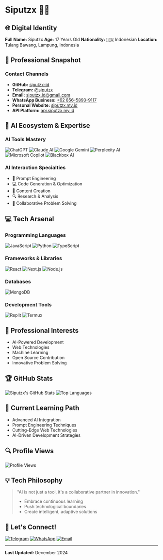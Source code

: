 # Siputzx 👨‍💻

## 🌐 Digital Identity

**Full Name:** Siputzx
**Age:** 17 Years Old
**Nationality:** 🇮🇩 Indonesian
**Location:** Tulang Bawang, Lampung, Indonesia

## 🚀 Professional Snapshot

### Contact Channels
- **GitHub:** [siputzx-id](https://github.com/siputzx-id)
- **Telegram:** [@siputzx](https://t.me/siputzx)
- **Email:** [siputzx.id@gmail.com](mailto:siputzx.id@gmail.com)
- **WhatsApp Business:** [+62 856-5893-9117](https://wa.me/6285658939117)
- **Personal Website:** [siputzx.my.id](https://siputzx.my.id)
- **API Platform:** [api.siputzx.my.id](https://api.siputzx.my.id)

## 🤖 AI Ecosystem & Expertise

### AI Tools Mastery
![ChatGPT](https://img.shields.io/badge/ChatGPT-74AA9C?style=for-the-badge&logo=openai&logoColor=white)
![Claude AI](https://img.shields.io/badge/Claude-000000?style=for-the-badge&logo=anthropic&logoColor=white)
![Google Gemini](https://img.shields.io/badge/Gemini-4285F4?style=for-the-badge&logo=google&logoColor=white)
![Perplexity AI](https://img.shields.io/badge/Perplexity-000000?style=for-the-badge&logo=perplexity&logoColor=white)
![Microsoft Copilot](https://img.shields.io/badge/Microsoft%20Copilot-258FEA?style=for-the-badge&logo=microsoft&logoColor=white)
![Blackbox AI](https://img.shields.io/badge/Blackbox%20AI-000000?style=for-the-badge&logo=ai&logoColor=white)

### AI Interaction Specialties
- 🧠 Prompt Engineering
- 💻 Code Generation & Optimization
- 📝 Content Creation
- 🔍 Research & Analysis
- 🤝 Collaborative Problem Solving

## 💻 Tech Arsenal

### Programming Languages
![JavaScript](https://img.shields.io/badge/JavaScript-F7DF1E?style=for-the-badge&logo=javascript&logoColor=black)
![Python](https://img.shields.io/badge/Python-3776AB?style=for-the-badge&logo=python&logoColor=white)
![TypeScript](https://img.shields.io/badge/TypeScript-007ACC?style=for-the-badge&logo=typescript&logoColor=white)

### Frameworks & Libraries
![React](https://img.shields.io/badge/React-20232A?style=for-the-badge&logo=react&logoColor=61DAFB)
![Next.js](https://img.shields.io/badge/Next.js-000000?style=for-the-badge&logo=nextdotjs&logoColor=white)
![Node.js](https://img.shields.io/badge/Node.js-43853D?style=for-the-badge&logo=node.js&logoColor=white)

### Databases
![MongoDB](https://img.shields.io/badge/MongoDB-4EA94B?style=for-the-badge&logo=mongodb&logoColor=white)

### Development Tools
![Replit](https://img.shields.io/badge/Replit-DD1200?style=for-the-badge&logo=Replit&logoColor=white)
![Termux](https://img.shields.io/badge/Termux-000000?style=for-the-badge&logo=linux&logoColor=white)

## 🎯 Professional Interests
- AI-Powered Development
- Web Technologies
- Machine Learning
- Open Source Contribution
- Innovative Problem Solving

## 🏆 GitHub Stats
![Siputzx's GitHub Stats](https://github-readme-stats.vercel.app/api?username=siputzx-id&show_icons=true&theme=radical)
![Top Languages](https://github-readme-stats.vercel.app/api/top-langs/?username=siputzx-id&layout=compact&theme=radical)

## 🌱 Current Learning Path
- Advanced AI Integration
- Prompt Engineering Techniques
- Cutting-Edge Web Technologies
- AI-Driven Development Strategies

## 🔍 Profile Views
![Profile Views](https://komarev.com/ghpvc/?username=siputzx-id&color=blueviolet)

## 💡 Tech Philosophy
> "AI is not just a tool, it's a collaborative partner in innovation."
> - Embrace continuous learning
> - Push technological boundaries
> - Create intelligent, adaptive solutions

## 🤝 Let's Connect!
[![Telegram](https://img.shields.io/badge/Telegram-2CA5E0?style=for-the-badge&logo=telegram&logoColor=white)](https://t.me/siputzx)
[![WhatsApp](https://img.shields.io/badge/WhatsApp-25D366?style=for-the-badge&logo=whatsapp&logoColor=white)](https://wa.me/6285658939117)
[![Email](https://img.shields.io/badge/Gmail-D14836?style=for-the-badge&logo=gmail&logoColor=white)](mailto:siputzx.id@gmail.com)

---

**Last Updated:** December 2024
